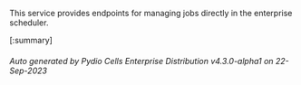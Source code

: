 






This service provides endpoints for managing jobs directly in the enterprise scheduler.

[:summary]

###### Auto generated by Pydio Cells Enterprise Distribution v4.3.0-alpha1 on 22-Sep-2023
